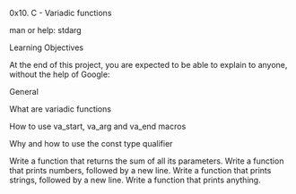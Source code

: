 0x10. C - Variadic functions

man or help:
stdarg

Learning Objectives

At the end of this project, you are expected to be able to explain to anyone, without the help of Google:


General

What are variadic functions

How to use va_start, va_arg and va_end macros

Why and how to use the const type qualifier

Write a function that returns the sum of all its parameters.
Write a function that prints numbers, followed by a new line.
Write a function that prints strings, followed by a new line.
Write a function that prints anything.
